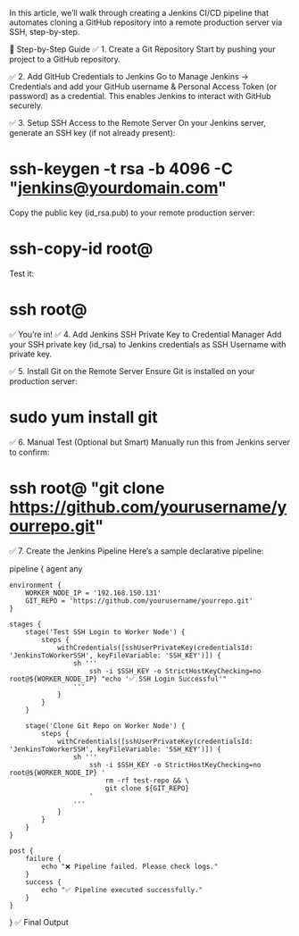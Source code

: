 In this article, we’ll walk through creating a Jenkins CI/CD pipeline that automates cloning a GitHub repository into a remote production server via SSH, step-by-step.

📌 Step-by-Step Guide
✅ 1. Create a Git Repository
Start by pushing your project to a GitHub repository.

✅ 2. Add GitHub Credentials to Jenkins
Go to Manage Jenkins → Credentials and add your GitHub username & Personal Access Token (or password) as a credential. This enables Jenkins to interact with GitHub securely.

✅ 3. Setup SSH Access to the Remote Server
On your Jenkins server, generate an SSH key (if not already present):
# ssh-keygen -t rsa -b 4096 -C "jenkins@yourdomain.com"

Copy the public key (id_rsa.pub) to your remote production server:
# ssh-copy-id root@<production-server-ip>

Test it:
# ssh root@<production-server-ip>

✅ You’re in!
✅ 4. Add Jenkins SSH Private Key to Credential Manager
Add your SSH private key (id_rsa) to Jenkins credentials as SSH Username with private key.

✅ 5. Install Git on the Remote Server
Ensure Git is installed on your production server:
# sudo yum install git 

✅ 6. Manual Test (Optional but Smart)
Manually run this from Jenkins server to confirm:
# ssh root@<prod-server> "git clone https://github.com/yourusername/yourrepo.git"

✅ 7. Create the Jenkins Pipeline
Here’s a sample declarative pipeline:

pipeline {
    agent any

    environment {
        WORKER_NODE_IP = '192.168.150.131'
        GIT_REPO = 'https://github.com/yourusername/yourrepo.git'
    }

    stages {
        stage('Test SSH Login to Worker Node') {
            steps {
                withCredentials([sshUserPrivateKey(credentialsId: 'JenkinsToWorkerSSH', keyFileVariable: 'SSH_KEY')]) {
                    sh '''
                        ssh -i $SSH_KEY -o StrictHostKeyChecking=no root@${WORKER_NODE_IP} "echo '✅ SSH Login Successful'"
                    '''
                }
            }
        }

        stage('Clone Git Repo on Worker Node') {
            steps {
                withCredentials([sshUserPrivateKey(credentialsId: 'JenkinsToWorkerSSH', keyFileVariable: 'SSH_KEY')]) {
                    sh '''
                        ssh -i $SSH_KEY -o StrictHostKeyChecking=no root@${WORKER_NODE_IP} '
                            rm -rf test-repo && \
                            git clone ${GIT_REPO}
                        '
                    '''
                }
            }
        }
    }

    post {
        failure {
            echo "❌ Pipeline failed. Please check logs."
        }
        success {
            echo "✅ Pipeline executed successfully."
        }
    }
}
✅ Final Output
